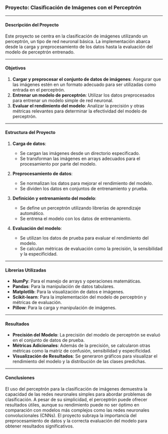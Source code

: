 ### Proyecto: Clasificación de Imágenes con el Perceptrón

---

#### Descripción del Proyecto

Este proyecto se centra en la clasificación de imágenes utilizando un perceptrón, un tipo de red neuronal básica. La implementación abarca desde la carga y preprocesamiento de los datos hasta la evaluación del modelo de perceptrón entrenado.

---

#### Objetivos

1. **Cargar y preprocesar el conjunto de datos de imágenes**: Asegurar que las imágenes estén en un formato adecuado para ser utilizadas como entrada en el perceptrón.
2. **Entrenar un modelo de perceptrón**: Utilizar los datos preprocesados para entrenar un modelo simple de red neuronal.
3. **Evaluar el rendimiento del modelo**: Analizar la precisión y otras métricas relevantes para determinar la efectividad del modelo de perceptrón.

---

#### Estructura del Proyecto

1. **Carga de datos**:
   - Se cargan las imágenes desde un directorio especificado.
   - Se transforman las imágenes en arrays adecuados para el procesamiento por parte del modelo.

2. **Preprocesamiento de datos**:
   - Se normalizan los datos para mejorar el rendimiento del modelo.
   - Se dividen los datos en conjuntos de entrenamiento y prueba.

3. **Definición y entrenamiento del modelo**:
   - Se define un perceptrón utilizando librerías de aprendizaje automático.
   - Se entrena el modelo con los datos de entrenamiento.

4. **Evaluación del modelo**:
   - Se utilizan los datos de prueba para evaluar el rendimiento del modelo.
   - Se calculan métricas de evaluación como la precisión, la sensibilidad y la especificidad.

---

#### Librerías Utilizadas

- **NumPy**: Para el manejo de arrays y operaciones matemáticas.
- **Pandas**: Para la manipulación de datos tabulares.
- **Matplotlib**: Para la visualización de datos e imágenes.
- **Scikit-learn**: Para la implementación del modelo de perceptrón y métricas de evaluación.
- **Pillow**: Para la carga y manipulación de imágenes.

---

#### Resultados

- **Precisión del Modelo**: La precisión del modelo de perceptrón se evaluó en el conjunto de datos de prueba.
- **Métricas Adicionales**: Además de la precisión, se calcularon otras métricas como la matriz de confusión, sensibilidad y especificidad.
- **Visualización de Resultados**: Se generaron gráficos para visualizar el rendimiento del modelo y la distribución de las clases predichas.

---

#### Conclusiones

El uso del perceptrón para la clasificación de imágenes demuestra la capacidad de las redes neuronales simples para abordar problemas de clasificación. A pesar de su simplicidad, el perceptrón puede ofrecer resultados útiles, aunque su rendimiento puede no ser óptimo en comparación con modelos más complejos como las redes neuronales convolucionales (CNNs). El proyecto subraya la importancia del preprocesamiento de datos y la correcta evaluación del modelo para obtener resultados significativos.
